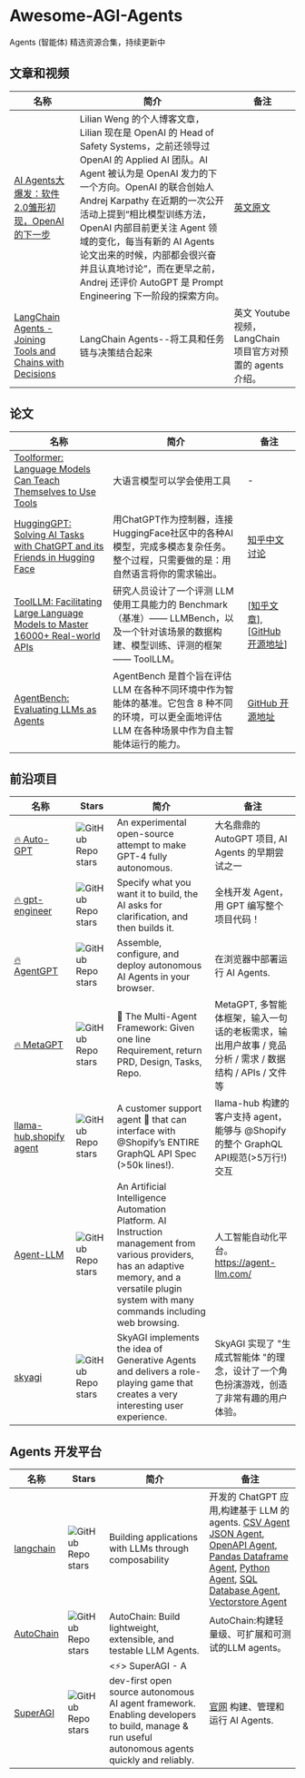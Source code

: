 # Awesome-AGI-Agents

Agents (智能体) 精选资源合集，持续更新中

## 文章和视频

|名称|简介|备注|
|---|---|---|
|[AI Agents大爆发：软件2.0雏形初现，OpenAI的下一步](https://mp.weixin.qq.com/s/Jb8HBbaKYXXxTSQOBsP5Wg)|Lilian Weng 的个人博客文章，Lilian 现在是 OpenAI 的 Head of Safety Systems，之前还领导过 OpenAI 的 Applied AI 团队。AI Agent 被认为是 OpenAI 发力的下一个方向。OpenAI 的联合创始人 Andrej Karpathy 在近期的一次公开活动上提到“相比模型训练方法，OpenAI 内部目前更关注 Agent 领域的变化，每当有新的 AI Agents 论文出来的时候，内部都会很兴奋并且认真地讨论”，而在更早之前，Andrej  还评价 AutoGPT 是 Prompt Engineering 下一阶段的探索方向。|[英文原文](https://lilianweng.github.io/posts/2023-06-23-agent/)|
|[LangChain Agents - Joining Tools and Chains with Decisions](https://www.youtube.com/watch?v=ziu87EXZVUE&ab_channel=SamWitteveen)|LangChain Agents--将工具和任务链与决策结合起来|英文 Youtube 视频，LangChain 项目官方对预置的 agents 介绍。|

## 论文
|名称|简介|备注|
|---|---|---|
|[Toolformer: Language Models Can Teach Themselves to Use Tools](https://arxiv.org/abs/2302.04761)|大语言模型可以学会使用工具|-|
|[HuggingGPT: Solving AI Tasks with ChatGPT and its Friends in Hugging Face](https://arxiv.org/abs/2303.17580)|用ChatGPT作为控制器，连接HuggingFace社区中的各种AI模型，完成多模态复杂任务。整个过程，只需要做的是：用自然语言将你的需求输出。|[知乎中文讨论](https://www.zhihu.com/question/594533230/answer/2975525808)|
|[ToolLLM: Facilitating Large Language Models to Master 16000+ Real-world APIs](https://arxiv.org/abs/2307.16789)|研究人员设计了一个评测 LLM 使用工具能力的 Benchmark（基准）—— LLMBench，以及一个针对该场景的数据构建、模型训练、评测的框架—— ToolLLM。|[[知乎文章](https://zhuanlan.zhihu.com/p/649277843)], [[GitHub 开源地址](https://github.com/OpenBMB/ToolBench)]|
|[AgentBench: Evaluating LLMs as Agents](https://arxiv.org/abs/2308.03688)| AgentBench 是首个旨在评估 LLM 在各种不同环境中作为智能体的基准。它包含 8 种不同的环境，可以更全面地评估 LLM 在各种场景中作为自主智能体运行的能力。|[GitHub 开源地址](https://github.com/THUDM/AgentBench)|


## 前沿项目
|名称|Stars|简介|备注|
|---|---|---|---|
|[:fire: Auto-GPT](https://github.com/Significant-Gravitas/Auto-GPT) |![GitHub Repo stars](https://badgen.net/github/stars/Significant-Gravitas/Auto-GPT)|An experimental open-source attempt to make GPT-4 fully autonomous.|大名鼎鼎的 AutoGPT 项目, AI Agents 的早期尝试之一|
|[:fire: gpt-engineer](https://github.com/AntonOsika/gpt-engineer)|![GitHub Repo stars](https://badgen.net/github/stars/AntonOsika/gpt-engineer)|Specify what you want it to build, the AI asks for clarification, and then builds it.|全栈开发 Agent，用 GPT 编写整个项目代码！|
|[:fire: AgentGPT](https://github.com/reworkd/AgentGPT) |![GitHub Repo stars](https://badgen.net/github/stars/reworkd/AgentGPT)|Assemble, configure, and deploy autonomous AI Agents in your browser.|在浏览器中部署运行 AI Agents.|
|[:fire: MetaGPT](https://github.com/geekan/MetaGPT) |![GitHub Repo stars](https://badgen.net/github/stars/geekan/MetaGPT)|🌟 The Multi-Agent Framework: Given one line Requirement, return PRD, Design, Tasks, Repo. |MetaGPT, 多智能体框架，输入一句话的老板需求，输出用户故事 / 竞品分析 / 需求 / 数据结构 / APIs / 文件等|
|[llama-hub,shopify agent](https://github.com/emptycrown/llama-hub/blob/main/llama_hub/tools/notebooks/shopify.ipynb)|![GitHub Repo stars](https://badgen.net/github/stars/emptycrown/llama-hub)|A customer support agent 🤖 that can interface with @Shopify’s ENTIRE GraphQL API Spec (>50k lines!).| llama-hub 构建的客户支持 agent，能够与 @Shopify 的整个 GraphQL API规范(>5万行!)交互|
|[Agent-LLM](https://github.com/Josh-XT/Agent-LLM)|![GitHub Repo stars](https://badgen.net/github/stars/Josh-XT/Agent-LLM)|An Artificial Intelligence Automation Platform. AI Instruction management from various providers, has an adaptive memory, and a versatile plugin system with many commands including web browsing.| 人工智能自动化平台。https://agent-llm.com/|
|[skyagi](https://github.com/litanlitudan/skyagi)|![GitHub Repo stars](https://badgen.net/github/stars/litanlitudan/skyagi)|SkyAGI implements the idea of Generative Agents and delivers a role-playing game that creates a very interesting user experience.| SkyAGI 实现了 "生成式智能体 "的理念，设计了一个角色扮演游戏，创造了非常有趣的用户体验。|

## Agents 开发平台
|名称|Stars|简介|备注|
|---|---|---|---|
|[langchain](https://github.com/hwchase17/langchain)|![GitHub Repo stars](https://badgen.net/github/stars/hwchase17/langchain)|Building applications with LLMs through composability|开发的 ChatGPT 应用,构建基于 LLM 的 agents. [CSV Agent](https://python.langchain.com/en/latest/modules/agents/toolkits/examples/csv.html) [JSON Agent](https://python.langchain.com/en/latest/modules/agents/toolkits/examples/json.html), [OpenAPI Agent](https://python.langchain.com/en/latest/modules/agents/toolkits/examples/openapi.html), [Pandas Dataframe Agent](https://python.langchain.com/en/latest/modules/agents/toolkits/examples/pandas.html), [Python Agent](https://python.langchain.com/en/latest/modules/agents/toolkits/examples/python.html), [SQL Database Agent](https://python.langchain.com/en/latest/modules/agents/toolkits/examples/sql_database.html), [Vectorstore Agent](https://python.langchain.com/en/latest/modules/agents/toolkits/examples/vectorstore.html) |
|[AutoChain](https://github.com/Forethought-Technologies/AutoChain)|![GitHub Repo stars](https://badgen.net/github/stars/Forethought-Technologies/AutoChain)|AutoChain: Build lightweight, extensible, and testable LLM Agents.| AutoChain:构建轻量级、可扩展和可测试的LLM agents。|
|[SuperAGI](https://github.com/TransformerOptimus/SuperAGI)|![GitHub Repo stars](https://badgen.net/github/stars/TransformerOptimus/SuperAGI)|<⚡️> SuperAGI - A dev-first open source autonomous AI agent framework. Enabling developers to build, manage & run useful autonomous agents quickly and reliably.|[官网](superagi.com/) 构建、管理和运行 AI Agents.|